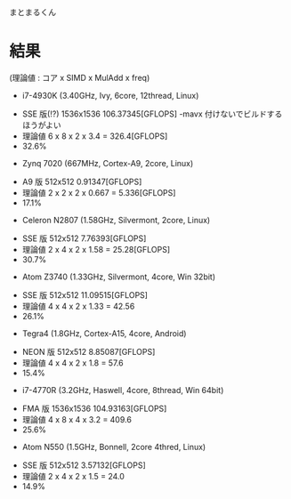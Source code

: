 まとまるくん


# 結果
(理論値 : コア x SIMD x MulAdd x freq)

 * i7-4930K (3.40GHz, Ivy, 6core, 12thread, Linux)
  - SSE 版(!?) 1536x1536 106.37345[GFLOPS]  -mavx 付けないでビルドするほうがよい
  - 理論値 6 x 8 x 2 x 3.4 = 326.4[GFLOPS]
  - 32.6%
 * Zynq 7020 (667MHz, Cortex-A9, 2core, Linux)
  - A9 版 512x512 0.91347[GFLOPS]
  - 理論値 2 x 2 x 2 x 0.667 = 5.336[GFLOPS]
  - 17.1%
 * Celeron N2807 (1.58GHz, Silvermont, 2core, Linux)
  - SSE 版 512x512 7.76393[GFLOPS]
  - 理論値 2 x 4 x 2 x 1.58 = 25.28[GFLOPS]
  - 30.7%
 * Atom Z3740 (1.33GHz, Silvermont, 4core, Win 32bit)
  - SSE 版 512x512 11.09515[GFLOPS]
  - 理論値 4 x 4 x 2 x 1.33 = 42.56
  - 26.1%
 * Tegra4 (1.8GHz, Cortex-A15, 4core, Android)
  - NEON 版 512x512 8.85087[GFLOPS]
  - 理論値 4 x 4 x 2 x 1.8 = 57.6
  - 15.4%
 * i7-4770R (3.2GHz, Haswell, 4core, 8thread, Win 64bit)
  - FMA 版 1536x1536 104.93163[GFLOPS]
  - 理論値 4 x 8 x 4 x 3.2 = 409.6
  - 25.6%
 * Atom N550 (1.5GHz, Bonnell, 2core 4thred, Linux)
  - SSE 版 512x512 3.57132[GFLOPS]
  - 理論値 2 x 4 x 2 x 1.5 = 24.0
  - 14.9%
